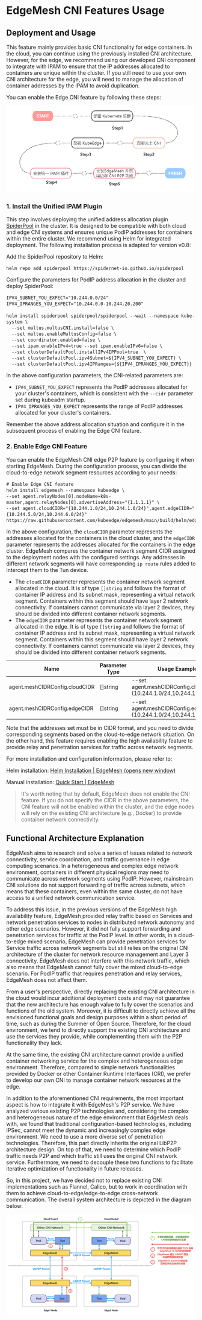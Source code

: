 # EdgeMesh CNI Features Usage 



## Deployment and Usage

This feature mainly provides basic CNI functionality for edge containers. In the cloud, you can continue using the previously installed CNI architecture. However, for the edge, we recommend using our developed CNI component to integrate with IPAM to ensure that the IP addresses allocated to containers are unique within the cluster. If you still need to use your own CNI architecture for the edge, you will need to manage the allocation of container addresses by the IPAM to avoid duplication.

You can enable the Edge CNI feature by following these steps:

![流程图](./images/cni/CNIworkflow.png)

### 1. Install the Unified IPAM Plugin

This step involves deploying the unified address allocation plugin [SpiderPool](https://github.com/spidernet-io/spiderpool) in the cluster. It is designed to be compatible with both cloud and edge CNI systems and ensures unique PodIP addresses for containers within the entire cluster. We recommend using Helm for integrated deployment. The following installation process is adapted for version v0.8:

Add the SpiderPool repository to Helm:

``` shell
helm repo add spiderpool https://spidernet-io.github.io/spiderpool
```

Configure the parameters for PodIP address allocation in the cluster and deploy SpiderPool:

```shell
IPV4_SUBNET_YOU_EXPECT="10.244.0.0/24"
IPV4_IPRANGES_YOU_EXPECT="10.244.0.0-10.244.20.200"

helm install spiderpool spiderpool/spiderpool --wait --namespace kube-system \
  --set multus.multusCNI.install=false \
  --set multus.enableMultusConfig=false \
  --set coordinator.enabled=false \
  --set ipam.enableIPv4=true --set ipam.enableIPv6=false \
  --set clusterDefaultPool.installIPv4IPPool=true  \
  --set clusterDefaultPool.ipv4Subnet=${IPV4_SUBNET_YOU_EXPECT} \
  --set clusterDefaultPool.ipv4IPRanges={${IPV4_IPRANGES_YOU_EXPECT}}
```

In the above configuration parameters, the CNI-related parameters are:

* `IPV4_SUBNET_YOU_EXPECT` represents the PodIP addresses allocated for your cluster's containers, which is consistent with the `--cidr` parameter set during kubeadm startup.
* `IPV4_IPRANGES_YOU_EXPECT` represents the range of PodIP addresses allocated for your cluster's containers.

Remember the above address allocation situation and configure it in the subsequent process of enabling the Edge CNI feature.

### 2. Enable Edge CNI Feature

You can enable the EdgeMesh CNI edge P2P feature by configuring it when starting EdgeMesh. During the configuration process, you can divide the cloud-to-edge network segment resources according to your needs:

``` shell
# Enable Edge CNI feature
helm install edgemesh --namespace kubeedge \
--set agent.relayNodes[0].nodeName=k8s-master,agent.relayNodes[0].advertiseAddress="{1.1.1.1}" \
--set agent.cloudCIDR="{10.244.1.0/24,10.244.1.0/24}",agent.edgeCIDR="{10.244.5.0/24,10.244.6.0/24}"
https://raw.githubusercontent.com/kubeedge/edgemesh/main/build/helm/edgemesh.tgz
```

In the above configuration, the `cloudCIDR` parameter represents the addresses allocated for the containers in the cloud cluster, and the `edgeCIDR` parameter represents the addresses allocated for the containers in the edge cluster. EdgeMesh compares the container network segment CIDR assigned to the deployment nodes with the configured settings. Any addresses in different network segments will have corresponding `ip route` rules added to intercept them to the Tun device.

* The `cloudCIDR` parameter represents the container network segment allocated in the cloud. It is of type `[]string` and follows the format of container IP address and its subnet mask, representing a virtual network segment. Containers within this segment should have layer 2 network connectivity. If containers cannot communicate via layer 2 devices, they should be divided into different container network segments.
* The `edgeCIDR` parameter represents the container network segment allocated in the edge. It is of type `[]string` and follows the format of container IP address and its subnet mask, representing a virtual network segment. Containers within this segment should have layer 2 network connectivity. If containers cannot communicate via layer 2 devices, they should be divided into different container network segments.

| Name                           | Parameter Type | Usage Example                                                |
| ------------------------------ | -------------- | ------------------------------------------------------------ |
| agent.meshCIDRConfig.cloudCIDR | []string       | --set agent.meshCIDRConfig.cloudCIDR="{10.244.1.0/24,10.244.1.0/24}" |
| agent.meshCIDRConfig.edgeCIDR  | []string       | --set agent.meshCIDRConfig.edgeCIDR="{10.244.1.0/24,10.244.1.0/24}" |

Note that the addresses set must be in CIDR format, and you need to divide corresponding segments based on the cloud-to-edge network situation. On the other hand, this feature requires enabling the high availability feature to provide relay and penetration services for traffic across network segments.

For more installation and configuration information, please refer to:

Helm installation: [Helm Installation | EdgeMesh (opens new window)](https://edgemesh.netlify.app/guide/#helm-installation)

Manual installation: [Quick Start | EdgeMesh](https://edgemesh.netlify.app/guide/)

> It's worth noting that by default, EdgeMesh does not enable the CNI feature. If you do not specify the CIDR in the above parameters, the CNI feature will not be enabled within the cluster, and the edge nodes will rely on the existing CNI architecture (e.g., Docker) to provide container network connectivity.



## Functional Architecture Explanation

EdgeMesh aims to research and solve a series of issues related to network connectivity, service coordination, and traffic governance in edge computing scenarios. In a heterogeneous and complex edge network environment, containers in different physical regions may need to communicate across network segments using PodIP. However, mainstream CNI solutions do not support forwarding of traffic across subnets, which means that these containers, even within the same cluster, do not have access to a unified network communication service.

To address this issue, in the previous versions of the EdgeMesh high availability feature, EdgeMesh provided relay traffic based on Services and network penetration services to nodes in distributed network autonomy and other edge scenarios. However, it did not fully support forwarding and penetration services for traffic at the PodIP level. In other words, in a cloud-to-edge mixed scenario, EdgeMesh can provide penetration services for Service traffic across network segments but still relies on the original CNI architecture of the cluster for network resource management and Layer 3 connectivity. EdgeMesh does not interfere with this network traffic, which also means that EdgeMesh cannot fully cover the mixed cloud-to-edge scenario. For PodIP traffic that requires penetration and relay services, EdgeMesh does not affect them.

From a user's perspective, directly replacing the existing CNI architecture in the cloud would incur additional deployment costs and may not guarantee that the new architecture has enough value to fully cover the scenarios and functions of the old system. Moreover, it is difficult to directly achieve all the envisioned functional goals and design purposes within a short period of time, such as during the Summer of Open Source. Therefore, for the cloud environment, we tend to directly support the existing CNI architecture and use the services they provide, while complementing them with the P2P functionality they lack.

At the same time, the existing CNI architecture cannot provide a unified container networking service for the complex and heterogeneous edge environment. Therefore, compared to simple network functionalities provided by Docker or other Container Runtime Interfaces (CRI), we prefer to develop our own CNI to manage container network resources at the edge.

In addition to the aforementioned CNI requirements, the most important aspect is how to integrate it with EdgeMesh's P2P service. We have analyzed various existing P2P technologies and, considering the complex and heterogeneous nature of the edge environment that EdgeMesh deals with, we found that traditional configuration-based technologies, including IPSec, cannot meet the dynamic and increasingly complex edge environment. We need to use a more diverse set of penetration technologies. Therefore, this part directly inherits the original LibP2P architecture design. On top of that, we need to determine which PodIP traffic needs P2P and which traffic still uses the original CNI network service. Furthermore, we need to decouple these two functions to facilitate iterative optimization of functionality in future releases.

So, in this project, we have decided not to replace existing CNI implementations such as Flannel, Calico, but to work in coordination with them to achieve cloud-to-edge/edge-to-edge cross-network communication. The overall system architecture is depicted in the diagram below:

![架构图](./images/cni/arch.png)